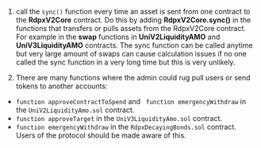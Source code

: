 1. call the ```sync()``` function every time an asset is sent from one contract to the **RdpxV2Core** contract.
   Do this by adding **RdpxV2Core.sync()** in the functions that transfers or pulls assets from the RdpxV2Core contract. For example in the **swap** functions in **UniV2LiquidityAMO** and **UniV3LiquidityAMO** contracts. The sync function can be called anytime but very large amount of swaps can cause calculation issues if no one called the sync function in a very long time but this is very unlikely.


2. There are many functions where the admin could rug pull users or send tokens to another accounts:
* ```function approveContractToSpend``` and ``` function emergencyWithdraw``` in the ```UniV2LiquidityAmo.sol``` contract.
* ```function approveTarget``` in the ```UniV3LiquidityAmo.sol``` contract.
* ```function emergencyWithdraw``` in the ```RdpxDecayingBonds.sol``` contract.
Users of the protocol should be made aware of this. 
